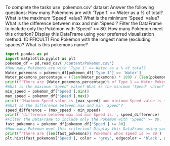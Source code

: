 To complete the tasks use 'pokemon.csv' dataset
Answer the following questions:
How many Pokémons are with 'Type 1' == Water as a % of total?
What is the maximum 'Speed' value? What is the minimum 'Speed' value? What is the difference between max and min 'Speed'?
Filter the DataFrame to include only the Pokémon with 'Speed' >= 80. How many Pokémon meet this criterion? Display this DataFrame using your preferred visualization method.
(DIFFICULT) Find Pokémon with the longest name (excluding spaces)? What is this pokemons name?

```py
import pandas as pd
import matplotlib.pyplot as plt
pokemon_df = pd.read_csv('/content/Pokemon.csv')
#How many Pokémons are with 'Type 1' == Water as a % of total?
Water_pokemons = pokemon_df[pokemon_df['Type 1'] == 'Water']
Water_pokemons_percentage = ((len(Water_pokemons) * 100) / (len(pokemon_df)))
print(f'There are {Water_pokemons_percentage}% of Type 1 == Water Pokemons out of the total.')
#What is the maximum 'Speed' value? What is the minimum 'Speed' value?
min_speed = pokemon_df['Speed'].min()
max_speed = pokemon_df['Speed'].max()
print(f'Maximum Speed value is {max_speed} and minimum Speed value is {min_speed}.')
#What is the difference between max and min 'Speed'?
speed_difference = (max_speed - min_speed)
print(f'difference between max and min Speed is:', speed_difference)
#Filter the DataFrame to include only the Pokémon with 'Speed' >= 80.
fast_pokemons = pokemon_df[pokemon_df['Speed'] >= 80]
#How many Pokémon meet this criterion? Display this DataFrame using your preferred visualization method.
print(f'There are {len(fast_pokemons)} Pokemons whos speed is >= 80')
plt.hist(fast_pokemons['Speed'], color = 'grey', edgecolor = 'black', alpha=0.7)
```
